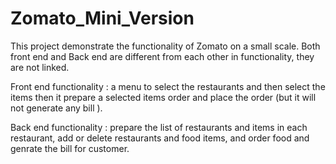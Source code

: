 # Zomato_Mini_Version
This project demonstrate the functionality of Zomato on a small scale.
Both front end and Back end are different from each other in functionality, they are not linked.

Front end functionality : a menu to select the restaurants and then select the items then it prepare a selected items order and place the order (but it will not generate any bill ).

Back end functionality : prepare the list of restaurants and items in each restaurant, add or delete restaurants and food items, and order food and genrate the bill for customer.

